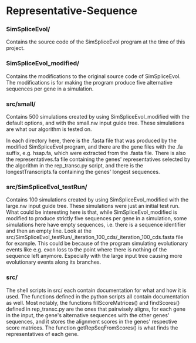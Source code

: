 # Representative-Sequence

### SimSpliceEvol/
Contains the source code of the SimSpliceEvol program at the time of this project.

### SimSpliceEvol_modified/
Contains the modifications to the original source code of SimSpliceEvol. The modifications is for making the program produce five alternative sequences per gene in a simulation. 

### src/small/
Contains 500 simulations created by using SimSpliceEvol_modified with the default options, and with the small.nw input guide tree. These simulations are what our algorithm is tested on.

In each directory here, there is the .fasta file that was produced by the modified SimSpliceEvol program, and there are the gene files with the .fa suffix, e.g. hsap.fa, which were extracted from the .fasta file. There is also the representatives.fa file containing the genes' representatives selected by the algorithm in the rep_transc.py script, and there is the longestTranscripts.fa containing the genes' longest sequences.

### src/SimSpliceEvol_testRun/
Contains 100 simulations created by using SimSpliceEvol_modified with the large.nw input guide tree. These simulations were just an initial test run. What could be interesting here is that, while SimSpliceEvol_modified is modified to produce strictly five sequences per gene in a simulation, some simulations here have empty sequences, i.e. there is a sequence identifier and then an empty line. Look at the src/SimSpliceEvol_testRun/_iteration_100_cds/_iteration_100_cds.fasta file for example. This could be because of the program simulating evolutionary events like e.g. exon loss to the point where there is nothing of the sequence left anymore. Especially with the large input tree causing more evolutionary events along its branches.

### src/
The shell scripts in src/ each contain documentation for what and how it is used. The functions defined in the python scripts all contain documentation as well. Most notably, the functions fillScoreMatrices() and findScores() defined in rep_transc.py are the ones that pairwisely aligns, for each gene in the input, the gene's alternative sequences with the other genes' sequences, and it stores the alignment scores in the genes' respective score matrices. The function getRepSeqFromScores() is what finds the representatives of each gene.
